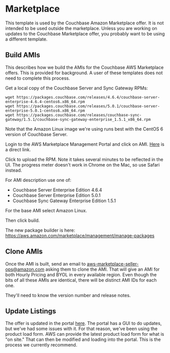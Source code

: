 # Marketplace

This template is used by the Couchbase Amazon Marketplace offer.  It is not intended to be used outside the marketplace.  Unless you are working on updates to the Couchbase Marketplace offer, you probably want to be using a different template.

## Build AMIs

This describes how we build the AMIs for the Couchbase AWS Marketplace offers.  This is provided for background.  A user of these templates does not need to complete this process.

Get a local copy of the Couchbase Server and Sync Gateway RPMs:

    wget https://packages.couchbase.com/releases/4.6.4/couchbase-server-enterprise-4.6.4-centos6.x86_64.rpm
    wget https://packages.couchbase.com/releases/5.0.1/couchbase-server-enterprise-5.0.1-centos6.x86_64.rpm
    wget https://packages.couchbase.com/releases/couchbase-sync-gateway/1.5.1/couchbase-sync-gateway-enterprise_1.5.1_x86_64.rpm

Note that the Amazon Linux image we're using runs best with the CentOS 6 version of Couchbase Server.

Login to the AWS Marketplace Management Portal and click on AMI.  [Here](https://aws.amazon.com/marketplace/management/manage-products) is a direct link.

Click to upload the RPM.  Note it takes several minutes to be reflected in the UI.  The progress meter doesn't work in Chrome on the Mac, so use Safari instead.

For AMI description use one of:
* Couchbase Server Enterprise Edition 4.6.4
* Couchbase Server Enterprise Edition 5.0.1
* Couchbase Sync Gateway Enterprise Edition 1.5.1

For the base AMI select Amazon Linux.

Then click build.

The new package builder is here:
https://aws.amazon.com/marketplace/management/manage-packages

## Clone AMIs

Once the AMI is built, send an email to aws-marketplace-seller-ops@amazon.com asking them to clone the AMI.  That will give an AMI for both Hourly Pricing and BYOL in every available region.  Even though the bits of all these AMIs are identical, there will be distinct AMI IDs for each one.  

They'll need to know the version number and release notes.

## Update Listings

The offer is updated in the portal [here](https://aws.amazon.com/marketplace/management/).  The portal has a GUI to do updates, but we've had some issues with it.  For that reason, we've been using the product load form.  AWS can provide the latest product load form for what is "on site."  That can then be modified and loading into the portal.  This is the process we currently recommend.
